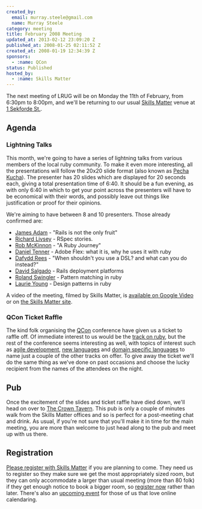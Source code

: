 ```yaml
---
created_by:
  email: murray.steele@gmail.com
  name: Murray Steele
category: meeting
title: February 2008 Meeting
updated_at: 2013-02-12 23:09:20 Z
published_at: 2008-01-25 02:11:52 Z
created_at: 2008-01-19 12:34:39 Z
sponsors:
  - :name: QCon
status: Published
hosted_by:
  - :name: Skills Matter
---
```


The next meeting of LRUG will be on Monday the 11th of February, from 6:30pm to 8:00pm, and we'll be returning to our usual [Skills Matter](http://www.skillsmatter.com/) venue at [1 Sekforde St.](http://maps.google.co.uk/maps?f=q&hl=en&q=EC1R+0BE&layer=&ie=UTF8&z=16&om=1&iwloc=addr).

## Agenda

### Lightning Talks

This month, we're going to have a series of lightning talks from various members of the local ruby community.  To make it even more interesting, all the presentations will follow the 20x20 slide format (also known as [Pecha Kucha](http://en.wikipedia.org/wiki/Pecha_Kucha)).  The presenter has 20 slides which are displayed for 20 seconds each, giving a total presentation time of 6:40.  It should be a fun evening, as with only 6:40 in which to get your point across the presenters will have to be economical with their words, and possibly leave out things like justification or proof for their opinions.

We're aiming to have between 8 and 10 presenters.  Those already confirmed are:

* [James Adam](http://interblah.net/) - "Rails is not the only fruit"
* [Richard Livsey](http://livsey.org/) - RSpec stories.
* [Rob McKinnon](http://blog.theyworkforyou.co.nz/) - "A Ruby Journey"
* [Daniel Tenner](http://www.inter-sections.net/) - Adobe Flex: what it is, why he uses it with ruby
* [Dafydd Rees](http://www.dafydd.net/) - "When shouldn't you use a DSL? and what can you do instead?"
* [David Salgado](http://roninonrails.blogspot.com/) - Rails deployment platforms
* [Roland Swingler](http://del.icio.us/knaveofdiamonds/) - Pattern matching in ruby
* [Laurie Young](http://wildfalcon.com/) - Design patterns in ruby

A video of the meeting, filmed by Skills Matter, is [available on Google Video](http://video.google.com/videoplay?docid=2462251012093607863) or on [the Skills Matter site](http://skillsmatter.com/podcast/ajax-ria/lightning-talks-various-topics).

### QCon Ticket Raffle

The kind folk organising the [QCon](http://qcon.infoq.com/london/conference/) conference have given us a ticket to raffle off.  Of immediate interest to us would be the [track on ruby](http://qcon.infoq.com/london/conference/), but the rest of the conference seems interesting as well, with topics of interest such as [agile development](http://qcon.infoq.com/london/tracks/show_track.jsp?trackOID=99), [new languages](http://qcon.infoq.com/london/tracks/show_track.jsp?trackOID=86) and [domain specific languages](http://qcon.infoq.com/london/tracks/show_track.jsp?trackOID=83) to name just a couple of the other tracks on offer.  To give away the ticket we'll do the same thing as we've done on past occasions and choose the lucky recipient from the names of the attendees on the night.

## Pub

Once the excitement of the slides and ticket raffle have died down, we'll head on over to [The Crown Tavern](http://fancyapint.com/pubs/pub199.html).  This pub is only a couple of minutes walk from the Skills Matter offices and so is perfect for a post-meeting chat and drink.  As usual, if you're not sure that you'll make it in time for the main meeting, you are more than welcome to just head along to the pub and meet up with us there.

Registration
------------

[Please register with Skills Matter](http://www.skillsmatter.com/lrug) if you are planning to come.  They need us to register so they make sure we get the most appropriately sized room, but they can only accommodate a larger than usual meeting (more than 80 folk) if they get enough notice to book a bigger room, so [register now](http://www.skillsmatter.com/lrug) rather than later.  There's also an [upcoming event](http://upcoming.yahoo.com/event/415440/) for those of us that love online calendaring.
